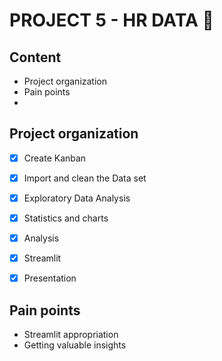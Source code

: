 # PROJECT 5 - HR DATA 🏫

## Content
- Project organization
- Pain points
- 

## Project organization 

- [x] Create Kanban
- [x] Import and clean the Data set
- [x] Exploratory Data Analysis
- [x] Statistics and charts
- [x] Analysis
- [x] Streamlit
- [x] Presentation 


## Pain points

- Streamlit appropriation
- Getting valuable insights

